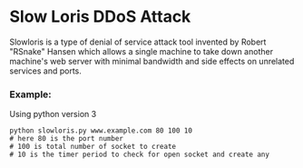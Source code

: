 # Slow Loris DDoS Attack

Slowloris is a type of denial of service attack tool invented by Robert "RSnake" Hansen which allows a single machine to take down another machine's web server with minimal bandwidth and side effects on unrelated services and ports.

### Example: 
Using python version 3
```
python slowloris.py www.example.com 80 100 10
# here 80 is the port number
# 100 is total number of socket to create
# 10 is the timer period to check for open socket and create any
```
